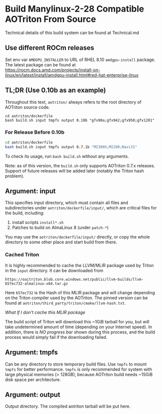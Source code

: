 # Build Manylinux-2-28 Compatible AOTriton From Source

Technical details of this build system can be found at Technical.md

## Use different ROCm releases

Set env var `AMDGPU_INSTALLER` to URL of RHEL 8.10 `amdgpu-install` package.
The latest package can be found at
https://rocm.docs.amd.com/projects/install-on-linux/en/latest/install/amdgpu-install.html#red-hat-enterprise-linux

## TL;DR (Use 0.10b as an example)

Throughout this text, `aotriton/` always refers to the root directory of
AOTriton source code.

```
cd aotriton/dockerfile
bash build.sh input tmpfs output 0.10b "gfx90a;gfx942;gfx950;gfx1201"
```

### For Release Before 0.10b

``` bash
cd aotriton/dockerfile
bash build.sh input tmpfs output 0.7.1b "MI300X;MI200;Navi31"
```

To check its usage, run `bash build.sh` without any arguments.

Note: as of this version, the `build.sh` only supports AOTriton 0.7.x releases.
Support of future releases will be added later (notably the Triton hash problem).

## Argument: input

This specifies input directory, which must contain all files and subdirectories
under `aotriton/dockerfile/input/`, which are critical files for the build, including:

1. install scripts `install*.sh`
2. Patches to build on AlmaLinux 8 (under `patch-*`)

You may use the `aotriton/dockerfile/input/` directly, or copy the whole
directory to some other place and start build from there.

### Cached Triton

It is highly recommended to cache the LLVM/MLIR package used by Triton in the `input` directory.
It can be downloaded from
```
https://oaitriton.blob.core.windows.net/public/llvm-builds/llvm-657ec732-almalinux-x64.tar.gz
```

Here `657ec732` is the Hash of this MLIR package and will change depending on
the Triton compiler used by the AOTriton. The pinned version can be found at
`aotriton/third_party/triton/cmake/llvm-hash.txt`.

*What If I don't cache this MLIR package*

The build script of Triton will download this ~1GiB tarball for you, but will take
undetermined amount of time (depending on your Internet speed). In addition,
there is *NO progress bar* shown during this process, and the build process
would simply fail if the downloading failed.

## Argument: tmpfs

Can be any directory to store temporary build files.
Use `tmpfs` to mount `tmpfs` for better performance.
`tmpfs` is only recommended for system with large physical memories (> 128GB),
because AOTriton build needs ~15GiB disk space per architecture.

## Argument: output

Output directory. The compiled aotriton tarball will be put here.
